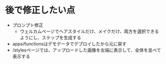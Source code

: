 # 後で修正したい点

- プロンプト修正
    - ウェルカムページでヘアスタイルだけ、メイクだけ、両方を選択できるようにし、ステップを生成する
- apps/functionsはデモデータでデプロイしたから元に戻す
- /stylesページでは、アップロードした画像を左端に表示して、全体を並べて表示する
